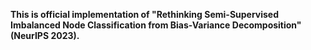 **This is official implementation of "Rethinking Semi-Supervised Imbalanced Node Classification from Bias-Variance Decomposition"(NeurIPS 2023).**
